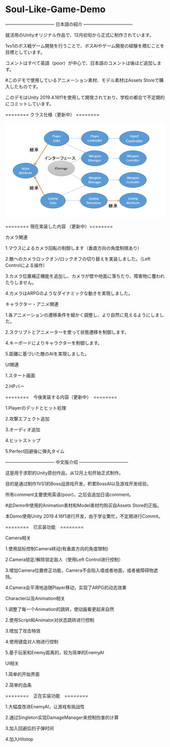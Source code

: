 # Soul-Like-Game-Demo

——————————— 日本語の紹介 ———————————

就活用のUnityオリジナル作品で、12月初旬から正式に制作されています。

1vs1のボス戦ゲーム開発を行うことで、ボスAIやゲーム開発の経験を積むことを目標としています。

コメントはすべて英語（poor）が中心で、日本語のコメントは後ほど追加します。

#このデモで使用しているアニメーション素材、モデル素材はAssets Storeで購入したものです。

このデモはUnity 2019.4.16f1を使用して開発されており、学校の都合で不定期的にコミットしています。

======== クラス仕様（更新中） ========

![Alt text](https://github.com/Kasaiki/Soul-Like-Game-Demo/blob/master/img/%E4%BB%95%E6%A7%98%E5%9B%B3.png)

======== 現在実装した内容 （更新中）========

カメラ関連

1.マウスによるカメラ回転の制御します（垂直方向の角度制限あり）

2.敵へのカメラロックオン/ロックオフの切り替えを実装しました。（Left Controlによる操作）

3.カメラ位置補正機能を追加し、カメラが壁や地面に落ちたり、障害物に覆われたりしません。

4.カメラはARPGのようなダイナミックな動きを実現しました。

キャラクター・アニメ関連

1.各アニメーションの遷移条件を細かく調整し、より自然に見えるようにしました。

2.スクリプトとアニメーターを使って状態遷移を制御します。

4.キーボードによりキャラクターを制御します。

5.距離に基づいた敵のAIを実現しました。

UI関連

1.スタート画面

2.HPバー

========　今後実装する内容（更新中）　========

1.Playerのデッドとヒット処理

2.攻撃エフェクト追加

3.オーディオ追加

4.ヒットストップ

5.Perfect回避後に弾丸タイム


——————————— 中文版介绍 ———————————

这是用于求职的Unity原创作品，从12月上旬开始正式制作。

目的是通过制作1VS1的Boss战游戏开发，积累BossAI以及游戏开发经验。

所有comment主要使用英语(poor)，之后会追加日语comment。

#此Demo中使用的Animation素材和Model素材均购买自Assets Store的正版。

本Demo使用Unity 2019.4.16f1进行开发，由于学业繁忙，不定期进行Commit。

========　已实装功能　========

Camera相关

1.使用鼠标控制Camera转动(有垂直方向的角度限制)

2.Camera锁定/解除锁定敌人（使用Left Control进行控制）

3.增加Camera位置修正功能，Camera不会陷入墙或者地面，或者被障碍物遮挡。

4.Camera会平滑地追随Player移动，实现了ARPG的动态效果

Character以及Animation相关

1.调整了每一个Animation的跳转，使动画看更起来自然

2.使用Script和Animator对状态跳转进行控制

3.增加了攻击特效

4.使用键盘对人物进行控制

5.基于玩家和Enemy距离的，较为简单的EnemyAI

UI相关

1.简单的开始界面

2.简单的血条


========　正在实装功能　========

1.大幅度改进EnemyAI，让游戏有挑战性

2.通过Singleton实现DamageManager来控制伤害的计算

3.加入回避后的子弹时间

4.加入Hitstop
